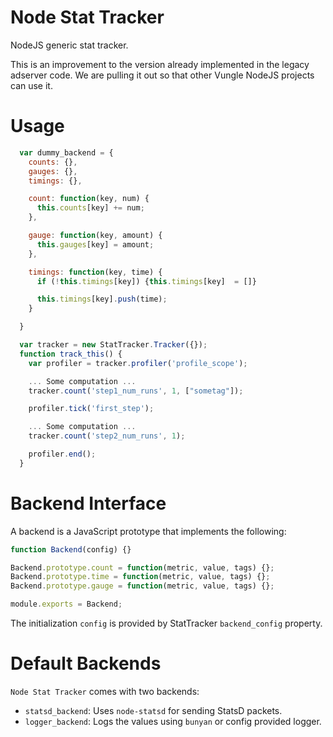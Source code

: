 # Node Stat Tracker
NodeJS generic stat tracker.

This is an improvement to the version already implemented in
the legacy adserver code. We are pulling it out
so that other Vungle NodeJS projects can use it.

# Usage

```javascript
  var dummy_backend = {
    counts: {},
    gauges: {},
    timings: {},

    count: function(key, num) {
      this.counts[key] += num;
    },

    gauge: function(key, amount) {
      this.gauges[key] = amount;
    },

    timings: function(key, time) {
      if (!this.timings[key]) {this.timings[key]  = []}

      this.timings[key].push(time);
    }

  }

  var tracker = new StatTracker.Tracker({});
  function track_this() {
    var profiler = tracker.profiler('profile_scope');

    ... Some computation ...
    tracker.count('step1_num_runs', 1, ["sometag"]);

    profiler.tick('first_step');

    ... Some computation ...
    tracker.count('step2_num_runs', 1);

    profiler.end();
  }
```

# Backend Interface
A backend is a JavaScript prototype that implements the following:

```javascript
function Backend(config) {}

Backend.prototype.count = function(metric, value, tags) {};
Backend.prototype.time = function(metric, value, tags) {};
Backend.prototype.gauge = function(metric, value, tags) {};

module.exports = Backend;
```

The initialization `config` is provided by StatTracker `backend_config` property.

# Default Backends
`Node Stat Tracker` comes with two backends:
  * `statsd_backend`: Uses `node-statsd` for sending StatsD packets.
  * `logger_backend`: Logs the values using `bunyan` or config provided logger.